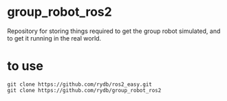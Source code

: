 # group_robot_ros2
Repository for storing things required to get the group robot simulated, and to get it running in the real world.

# to use
```
git clone https://github.com/rydb/ros2_easy.git
git clone https://github.com/rydb/group_robot_ros2
```



